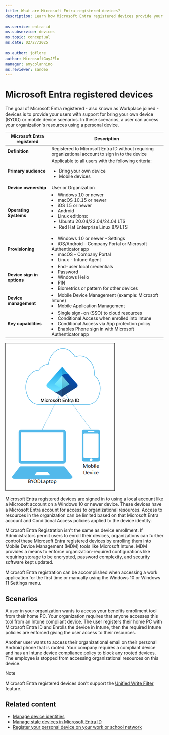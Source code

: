 ```yaml
---
title: What are Microsoft Entra registered devices?
description: Learn how Microsoft Entra registered devices provide your users with support for bring your own device (BYOD) or mobile device scenarios.

ms.service: entra-id
ms.subservice: devices
ms.topic: conceptual
ms.date: 02/27/2025

ms.author: joflore
author: MicrosoftGuyJFlo
manager: amycolannino
ms.reviewer: sandeo
---
```


# Microsoft Entra registered devices

The goal of Microsoft Entra registered - also known as Workplace joined - devices is to provide your users with support for bring your own device (BYOD) or mobile device scenarios. In these scenarios, a user can access your organization's resources using a personal device.

| Microsoft Entra registered | Description |
| --- | --- |
| **Definition** | Registered to Microsoft Entra ID without requiring organizational account to sign in to the device |
| **Primary audience** | Applicable to all users with the following criteria: <ul><li>Bring your own device</li><li>Mobile devices</li></ul>|
| **Device ownership** | User or Organization |
| **Operating Systems** | <li>Windows 10 or newer</li><li>macOS 10.15 or newer</li><li>iOS 15 or newer<li>Android</li><li>Linux editions:<ul><li>Ubuntu 20.04/22.04/24.04 LTS</li><li>Red Hat Enterprise Linux 8/9 LTS</li></ul></li> |
| **Provisioning** | <li>Windows 10 or newer – Settings</li><li>iOS/Android – Company Portal or Microsoft Authenticator app</li><li>macOS – Company Portal</li><li>Linux - Intune Agent</li> |
| **Device sign in options** | <li>End-user local credentials</li><li>Password</li><li>Windows Hello</li><li>PIN</li><li>Biometrics or pattern for other devices</li> |
| **Device management** | <li>Mobile Device Management (example: Microsoft Intune)</li><li>Mobile Application Management</li> |
| **Key capabilities** | <li>Single sign-on (SSO) to cloud resources</li><li>Conditional Access when enrolled into Intune</li><li>Conditional Access via App protection policy</li><li>Enables Phone sign in with Microsoft Authenticator app</li> |

![Microsoft Entra registered devices](./media/concept-device-registration/azure-ad-registered-device.png)

Microsoft Entra registered devices are signed in to using a local account like a Microsoft account on a Windows 10 or newer device. These devices have a Microsoft Entra account for access to organizational resources. Access to resources in the organization can be limited based on that Microsoft Entra account and Conditional Access policies applied to the device identity.

Microsoft Entra Registration isn't the same as device enrollment. If Administrators permit users to enroll their devices, organizations can further control these Microsoft Entra registered devices by enrolling them into Mobile Device Management (MDM) tools like Microsoft Intune. MDM provides a means to enforce organization-required configurations like requiring storage to be encrypted, password complexity, and security software kept updated.

Microsoft Entra registration can be accomplished when accessing a work application for the first time or manually using the Windows 10 or Windows 11 Settings menu.

## Scenarios

A user in your organization wants to access your benefits enrollment tool from their home PC. Your organization requires that anyone accesses this tool from an Intune compliant device. The user registers their home PC with Microsoft Entra ID and Enrolls the device in Intune, then the required Intune policies are enforced giving the user access to their resources.

Another user wants to access their organizational email on their personal Android phone that is rooted. Your company requires a compliant device and has an Intune device compliance policy to block any rooted devices. The employee is stopped from accessing organizational resources on this device.

> [!NOTE]
> Microsoft Entra registered devices don't support the [Unified Write Filter](/windows/configuration/unified-write-filter/) feature.

## Related content

- [Manage device identities](manage-device-identities.md)
- [Manage stale devices in Microsoft Entra ID](manage-stale-devices.md)
- [Register your personal device on your work or school network](https://support.microsoft.com/account-billing/register-your-personal-device-on-your-work-or-school-network-8803dd61-a613-45e3-ae6c-bd1ab25bf8a8)
